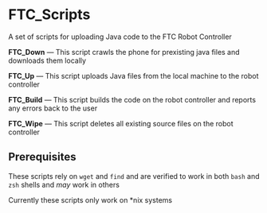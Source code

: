 # FTC_Scripts
A set of scripts for uploading Java code to the FTC Robot Controller

**FTC_Down** — This script crawls the phone for prexisting java files and downloads them locally

**FTC_Up** — This script uploads Java files from the local machine to the robot controller

**FTC_Build** — This script builds the code on the robot controller and reports any errors back to the user

**FTC_Wipe** — This script deletes all existing source files on the robot controller

## Prerequisites

These scripts rely on `wget` and `find` and are verified to work in both `bash` and `zsh` shells and *may* work in others

Currently these scripts only work on *nix systems
